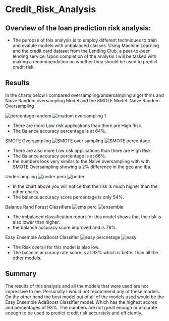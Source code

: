 # Credit_Risk_Analysis

## Overview of the loan prediction risk analysis:
* The puropse of this analysis is to employ different techniques to train and evalute models with unbalanced classes. Using Machine Learning and the credit card dataset from the Lending Club, a peer-to-peer lending service. Upon completion of the analysis I will be tasked with making a recommendation on whether they should be used to predict credit risk.

## Results
In the charts below I compared oversampling/undersampling algorithms and Naive Random oversampling Model and the SMOTE Model.
Naive Random Oversampling

![percentage random](https://user-images.githubusercontent.com/96032255/167318195-ede35d28-f3d0-49c6-8df2-954e59d2b6c5.PNG)
![rnadom oversampling 1](https://user-images.githubusercontent.com/96032255/167318202-011e51e6-d24d-46e5-a866-61c7d3d1331f.PNG)
* There are more Low risk applications than there are High Risk. 
* The Balance accuracy percentage is at 64%.

SMOTE Oversampling
![SMOTE over sampling](https://user-images.githubusercontent.com/96032255/167318304-909f7716-2070-431e-a95c-11c99edfe446.PNG)
![SMOTE percentage](https://user-images.githubusercontent.com/96032255/167318305-5e4f22d6-534a-411b-b7d6-88aaaf40381f.PNG)

* There are also more Low risk applications than there are High Risk.
* The Balance accuracy percentage is at 66%.
* the numbers look very similar to the Naive oversampling with with SMOTE Oversampling showing a 2% difference in the geo and iba.

Undersampling
![under perc](https://user-images.githubusercontent.com/96032255/167318422-44b5da5a-2b00-4900-8230-11020942975b.PNG)
![under](https://user-images.githubusercontent.com/96032255/167318442-4fc0424c-11d4-4d13-9ab2-be2c57e08217.PNG)

* In the chart above you will notice that the risk is much higher than the other charts. 
* The balance accuracy score percentage is only 54%.

Balance Rand Forest Classifiers
![ems perc](https://user-images.githubusercontent.com/96032255/167318665-2fca8c99-cc70-49dd-ac07-37ed75240a1d.PNG)
![ensemble](https://user-images.githubusercontent.com/96032255/167318673-b18a32b9-2125-4bf0-9832-e5f1ac60659d.PNG)

* The imbalaced classification report for this model shows that the risk is also lower than higher.
* the balance accuracy score improved and is 79%.

Easy Ensemble AdaBoost Classifier
![easy percnetage](https://user-images.githubusercontent.com/96032255/167318888-a5bac765-b515-48e7-91e1-350d176c6aea.PNG)
![easy](https://user-images.githubusercontent.com/96032255/167318892-23c33899-9486-4fa0-8abf-846241e22ec8.PNG)


* The Risk overall for this model is also low.
* The balance accuracy rate score is at 93% which is better than all the other models.

## Summary
The results of this analysis and all the models that were used are not impressive to me. Personally I would not recommend any of these models. On the other hand the best model out of all of the models used would be the Easy Ensemble AdaBoost Classifier model. Which has the highest scores and percentages of 93%. The numbers are not great enough or accurate enough to be used to predict credit risk accurately and efficiently.
